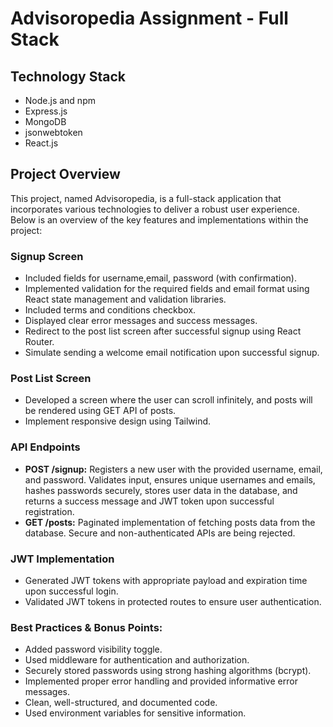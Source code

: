 <h1>Advisoropedia Assignment - Full Stack</h1>
  <h2>Technology Stack</h2>
  <ul>
    <li>Node.js and npm</li>
    <li>Express.js</li>
    <li>MongoDB</li>
    <li>jsonwebtoken</li>
    <li>React.js</li>
  </ul>

  <h2>Project Overview</h2>
  <p>
    This project, named Advisoropedia, is a full-stack application that incorporates various technologies to deliver a robust user experience. Below is an overview of the key features and implementations within the project:
  </p>

  <h3>Signup Screen</h3>
  <ul>
    <li>Included fields for username,email, password (with confirmation).</li>
    <li>Implemented validation for the required fields and email format using React state management and validation libraries.</li>
    <li>Included terms and conditions checkbox.</li>
    <li>Displayed clear error messages and success messages.</li>
    <li>Redirect to the post list screen after successful signup using React Router.</li>
    <li>Simulate sending a welcome email notification upon successful signup.</li>
  </ul>

  <h3>Post List Screen</h3>
  <ul>
    <li>Developed a screen where the user can scroll infinitely, and posts will be rendered using GET API of posts.</li>
    <li>Implement responsive design using Tailwind.</li>
  </ul>

  <h3>API Endpoints</h3>
  <ul>
    <li><strong>POST /signup:</strong> Registers a new user with the provided username, email, and password. Validates input, ensures unique usernames and emails, hashes passwords securely, stores user data in the database, and returns a success message and JWT token upon successful registration.</li>
    <li><strong>GET /posts:</strong> Paginated implementation of fetching posts data from the database. Secure and non-authenticated APIs are being rejected.</li>
  </ul>

  <h3>JWT Implementation</h3>
  <ul>
    <li>Generated JWT tokens with appropriate payload and expiration time upon successful login.</li>
    <li>Validated JWT tokens in protected routes to ensure user authentication.</li>
  </ul>

  <h3>Best Practices & Bonus Points:</h3>
  <ul>
    <li>Added password visibility toggle.</li>
    <li>Used middleware for authentication and authorization.</li>
    <li>Securely stored passwords using strong hashing algorithms (bcrypt).</li>
    <li>Implemented proper error handling and provided informative error messages.</li>
    <li>Clean, well-structured, and documented code.</li>
    <li>Used environment variables for sensitive information.</li>
  </ul>


  